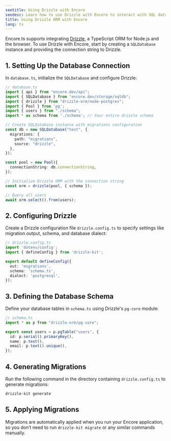 ```yaml
---
seotitle: Using Drizzle with Encore
seodesc: Learn how to use Drizzle with Encore to interact with SQL databases.
title: Using Drizzle ORM with Encore
lang: ts
---
```

Encore.ts supports integrating [Drizzle](https://orm.drizzle.team/), a TypeScript ORM for Node.js and the browser. To use Drizzle with Encore, start by creating a `SQLDatabase` instance and providing the connection string to Drizzle.
 
<GitHubLink href="https://github.com/encoredev/examples/tree/main/ts/drizzle" desc="Using Drizzle ORM with Encore.ts" />

## 1. Setting Up the Database Connection

In `database.ts`, initialize the `SQLDatabase` and configure Drizzle:

```typescript
// database.ts
import { api } from "encore.dev/api";
import { SQLDatabase } from "encore.dev/storage/sqldb";
import { drizzle } from "drizzle-orm/node-postgres";
import { Pool } from 'pg';
import { users } from "./schema";
import * as schema from './schema'; // Your entire drizzle schema

// Create SQLDatabase instance with migrations configuration
const db = new SQLDatabase("test", {
  migrations: {
    path: "migrations",
    source: "drizzle",
  },
});

const pool = new Pool({
  connectionString: db.connectionString,
});

// Initialize Drizzle ORM with the connection string
const orm = drizzle(pool, { schema });

// Query all users
await orm.select().from(users);
```

## 2. Configuring Drizzle

Create a Drizzle configuration file `drizzle.config.ts` to specify settings like migration output, schema, and database dialect:

```typescript
// drizzle.config.ts
import 'dotenv/config';
import { defineConfig } from 'drizzle-kit';

export default defineConfig({
  out: 'migrations',
  schema: 'schema.ts',
  dialect: 'postgresql',
});
```

## 3. Defining the Database Schema

Define your database tables in `schema.ts` using Drizzle's `pg-core` module:

```typescript
// schema.ts
import * as p from "drizzle-orm/pg-core";

export const users = p.pgTable("users", {
  id: p.serial().primaryKey(),
  name: p.text(),
  email: p.text().unique(),
});
```

## 4. Generating Migrations

Run the following command in the directory containing `drizzle.config.ts` to generate migrations:

```bash
drizzle-kit generate
```

## 5. Applying Migrations

Migrations are automatically applied when you run your Encore application, so you don’t need to run `drizzle-kit migrate` or any similar commands manually.
